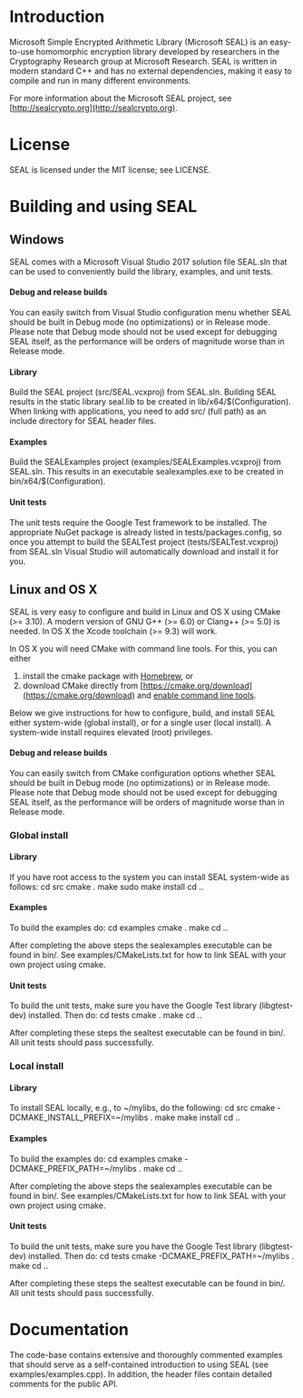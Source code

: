 # Introduction

Microsoft Simple Encrypted Arithmetic Library (Microsoft SEAL) is an easy-to-use 
homomorphic encryption library developed by researchers in the Cryptography 
Research group at Microsoft Research. SEAL is written in modern standard C++ and 
has no external dependencies, making it easy to compile and run in many different 
environments.

For more information about the Microsoft SEAL project, see [http://sealcrypto.org](http://sealcrypto.org).

# License

SEAL is licensed under the MIT license; see LICENSE.

# Building and using SEAL 

## Windows

SEAL comes with a Microsoft Visual Studio 2017 solution file SEAL.sln that can be
used to conveniently build the library, examples, and unit tests.

#### Debug and release builds

You can easily switch from Visual Studio configuration menu whether SEAL should be
built in Debug mode (no optimizations) or in Release mode. Please note that Debug
mode should not be used except for debugging SEAL itself, as the performance will be 
orders of magnitude worse than in Release mode.

#### Library

Build the SEAL project (src/SEAL.vcxproj) from SEAL.sln. Building SEAL results
in the static library seal.lib to be created in lib/x64/$(Configuration). When
linking with applications, you need to add src/ (full path) as an include directory
for SEAL header files.

#### Examples

Build the SEALExamples project (examples/SEALExamples.vcxproj) from SEAL.sln.
This results in an executable sealexamples.exe to be created in bin/x64/$(Configuration).

#### Unit tests

The unit tests require the Google Test framework to be installed. The appropriate 
NuGet package is already listed in tests/packages.config, so once you attempt to build 
the SEALTest project (tests/SEALTest.vcxproj) from SEAL.sln Visual Studio will 
automatically download and install it for you.

## Linux and OS X

SEAL is very easy to configure and build in Linux and OS X using CMake (>= 3.10). 
A modern version of GNU G++ (>= 6.0) or Clang++ (>= 5.0) is needed. In OS X the 
Xcode toolchain (>= 9.3) will work.

In OS X you will need CMake with command line tools. For this, you can either 
1. install the cmake package with [Homebrew](https://brew.sh), or
2. download CMake directly from [https://cmake.org/download](https://cmake.org/download) and [enable command line tools](https://stackoverflow.com/questions/30668601/installing-cmake-command-line-tools-on-a-mac).

Below we give instructions for how to configure, build, and install SEAL either 
system-wide (global install), or for a single user (local install). A system-wide
install requires elevated (root) privileges.

#### Debug and release builds

You can easily switch from CMake configuration options whether SEAL should be built in 
Debug mode (no optimizations) or in Release mode. Please note that Debug mode should not 
be used except for debugging SEAL itself, as the performance will be orders of magnitude 
worse than in Release mode.

### Global install

#### Library

If you have root access to the system you can install SEAL system-wide as follows:
    cd src
    cmake .
    make
    sudo make install
    cd ..

#### Examples

To build the examples do:
    cd examples
    cmake .
    make
    cd ..

After completing the above steps the sealexamples executable can be found in bin/. 
See examples/CMakeLists.txt for how to link SEAL with your own project using cmake.

#### Unit tests

To build the unit tests, make sure you have the Google Test library (libgtest-dev)
installed. Then do: 
    cd tests
    cmake .
    make
    cd ..

After completing these steps the sealtest executable can be found in bin/. All unit 
tests should pass successfully.

### Local install

#### Library

To install SEAL locally, e.g., to ~/mylibs, do the following:
    cd src
    cmake -DCMAKE_INSTALL_PREFIX=~/mylibs .
    make
    make install
    cd ..

#### Examples 

To build the examples do:
    cd examples
    cmake -DCMAKE_PREFIX_PATH=~/mylibs .
    make
    cd ..

After completing the above steps the sealexamples executable can be found in bin/. 
See examples/CMakeLists.txt for how to link SEAL with your own project using cmake.

#### Unit tests

To build the unit tests, make sure you have the Google Test library (libgtest-dev)
installed. Then do:
    cd tests
    cmake -DCMAKE_PREFIX_PATH=~/mylibs .
    make
    cd ..

After completing these steps the sealtest executable can be found in bin/. All unit 
tests should pass successfully.

# Documentation

The code-base contains extensive and thoroughly commented examples that should 
serve as a self-contained introduction to using SEAL (see examples/examples.cpp). In 
addition, the header files contain detailed comments for the public API.
